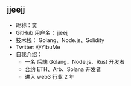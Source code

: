 ## jjeejj

- 昵称：奕 
- GitHub 用户名： jjeejj
- 技术栈： Golang、Node.js、Solidity
- Twitter: @YibuMe   
- 自我介绍： 
  - 一名 后端 Golang、Node.js、Rust 开发者
  - 合约 ETH、Arb、Solana 开发者
  - 进入 web3 行业 2 年
